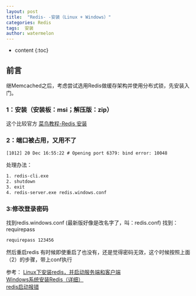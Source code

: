 ```yaml
---
layout: post
title:  "Redis- -安装（Linux + Windows）"
categories: Redis
tags:  安装
author: watermelon
---
```

* content
{:toc}

## 前言
继Memcached之后，考虑尝试选用Redis做缓存架构并使用分布式锁，先安装入门。






### 1：安装（安装板：msi；解压版：zip）
这个比较官方
[菜鸟教程-Redis 安装](http://www.runoob.com/redis/redis-install.html)  

### 2：端口被占用，又用不了
```xml
[1012] 20 Dec 16:55:22 # Opening port 6379: bind error: 10048
```
处理办法：
```xml
1. redis-cli.exe
2. shutdown
3. exit
4. redis-server.exe redis.windows.conf
```

### 3:修改登录密码
找到redis.windows.conf (最新版好像是改名字了，叫：redis.conf)
找到：requirepass
```xml
requirepass 123456
```
然后重启redis
有时候即使重启了也没有，还是觉得密码无效，这个时候按照上面（2）的步骤，带上conf执行
  
参考：
[Linux下安装redis，并启动服务端和客户端](https://blog.csdn.net/weixin_33446857/article/details/80842037)  
[Windows系统安装Redis（详细）](https://blog.csdn.net/weixin_33446857/article/details/77893896)  
[redis启动报错](https://blog.csdn.net/yin767833376/article/details/53434024)  



